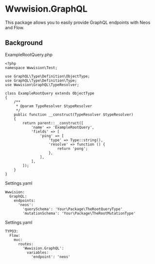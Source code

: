 # Wwwision.GraphQL

This package allows you to easily provide GraphQL endpoints with Neos and Flow.

## Background


ExampleRootQuery.php

    <?php
    namespace Wwwision\Test;
    
    use GraphQL\Type\Definition\ObjectType;
    use GraphQL\Type\Definition\Type;
    use Wwwision\GraphQL\TypeResolver;
    
    class ExampleRootQuery extends ObjectType
    {
        /**
         * @param TypeResolver $typeResolver
         */
        public function __construct(TypeResolver $typeResolver)
        {
            return parent::__construct([
                'name' => 'ExampleRootQuery',
                'fields' => [
                    'ping' => [
                        'type' => Type::string(),
                        'resolve' => function () {
                            return 'pong';
                        },
                    ],
                ],
            ]);
        }
    }


Settings.yaml

    Wwwision:
      GraphQL:
        endpoints:
          'neos':
            'querySchema': 'Your\Package\TheRootQueryType'
            'mutationSchema': 'Your\Package\TheRootMutationType'

Settings.yaml

    TYPO3:
      Flow:
        mvc:
          routes:
            'Wwwision.GraphQL':
              variables:
                'endpoint': 'neos'


